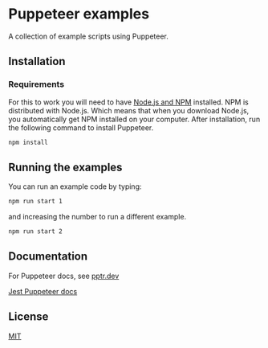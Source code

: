 # Puppeteer examples

A collection of example scripts using Puppeteer.

## Installation

### Requirements

For this to work you will need to have [Node.js and NPM](https://nodejs.org/) installed. NPM is distributed with Node.js. Which means that when you download Node.js, you automatically get NPM installed on your computer. After installation, run the following command to install Puppeteer.

``` bash
npm install
```

## Running the examples

You can run an example code by typing:

``` bash
npm run start 1
```

and increasing the number to run a different example.

``` bash
npm run start 2
```

## Documentation

For Puppeteer docs, see [pptr.dev](https://pptr.dev/)

[Jest Puppeteer docs](https://jestjs.io/docs/puppeteer/)

## License

[MIT](https://choosealicense.com/licenses/mit/)
